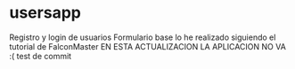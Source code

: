 # usersapp
Registro y login de usuarios
Formulario base lo he realizado siguiendo el tutorial de FalconMaster
EN ESTA ACTUALIZACION LA APLICACION NO VA :(
test de commit